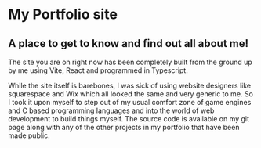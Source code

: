 # My Portfolio site
## A place to get to know and find out all about me!

The site you are on right now has been completely built from the ground up by me using Vite, React and programmed in Typescript.

While the site itself is barebones, I was sick of using website designers like squarespace and Wix which all looked the same and very generic to me. So I took it upon myself to step out of my usual comfort zone of game engines and C based programming languages and into the world of web development to build things myself. The source code is available on my git page along with any of the other projects in my portfolio that have been made public.